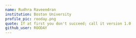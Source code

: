 ```yaml
---
name: Rudhra Raveendran
institution: Boston University
profile_pic: rooday.png
quote: If at first you don't succeed; call it version 1.0
github_user: ROODAY
---
```

